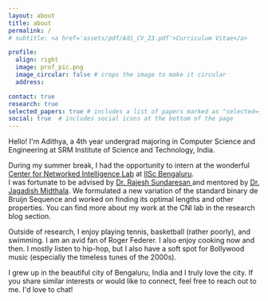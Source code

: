 ```yaml
---
layout: about
title: about
permalink: /
# subtitle: <a href='assets/pdf/Adi_CV_23.pdf'>Curriculum Vitae</a>

profile:
  align: right
  image: prof_pic.png
  image_circular: false # crops the image to make it circular
  address: 

contact: true
research: true
selected_papers: true # includes a list of papers marked as "selected={true}"
social: true  # includes social icons at the bottom of the page
---
```


<!-- Write your biography here. Tell the world about yourself. Link to your favorite [subreddit](http://reddit.com). You can put a picture in, too. The code is already in, just name your picture `prof_pic.jpg` and put it in the `img/` folder.

Put your address / P.O. box / other info right below your picture. You can also disable any these elements by editing `profile` property of the YAML header of your `_pages/about.md`. Edit `_bibliography/papers.bib` and Jekyll will render your [publications page](/al-folio/publications/) automatically.

Link to your social media connections, too. This theme is set up to use [Font Awesome icons](http://fortawesome.github.io/Font-Awesome/) and [Academicons](https://jpswalsh.github.io/academicons/), like the ones below. Add your Facebook, Twitter, LinkedIn, Google Scholar, or just disable all of them. -->

Hello! I'm Adithya, a 4th year undergrad majoring in Computer Science and Engineering at SRM Institute of Science and Technology, India. 

During my summer break, I had the opportunity to intern at the wonderful <a href='https://cni.iisc.ac.in/'>Center for Networked Intelligence Lab</a> at <a href='https://iisc.ac.in/'>IISc Bengaluru</a>.   
I was fortunate to be advised by <a href='https://ece.iisc.ac.in/~rajeshs/'>Dr. Rajesh Sundaresan </a> and mentored by <a href='https://cni.iisc.ac.in/people/'>Dr. Jagadish Midthala</a>. We formulated a new variation of the standard binary de Bruijn Sequence and worked on finding its optimal lengths and other properties. You can find more about my work at the CNI lab in the research blog section.

Outside of research, I enjoy playing tennis, basketball (rather poorly), and swimming. I am an avid fan of Roger Federer. I also enjoy cooking now and then. I mostly listen to hip-hop, but I also have a soft spot for Bollywood music (especially the timeless tunes of the 2000s).

I grew up in the beautiful city of Bengaluru, India and I truly love the city. If you share similar interests or would like to connect, feel free to reach out to me. I'd love to chat!
